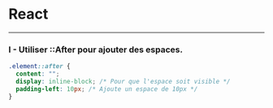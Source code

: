 # React
***
### I - Utiliser ::After pour ajouter des espaces.
````css
.element::after {
  content: "";
  display: inline-block; /* Pour que l'espace soit visible */
  padding-left: 10px; /* Ajoute un espace de 10px */
}
````
